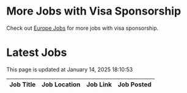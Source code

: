# More Jobs with Visa Sponsorship

Check out [Europe Jobs](https://github.com/sureshparimi/europejobs#latest-jobs) for more jobs with visa sponsorship.

# Latest Jobs

This page is updated at January 14, 2025 18:10:53

| Job Title | Job Location | Job Link | Job Posted |
| --- | --- | --- | --- |
